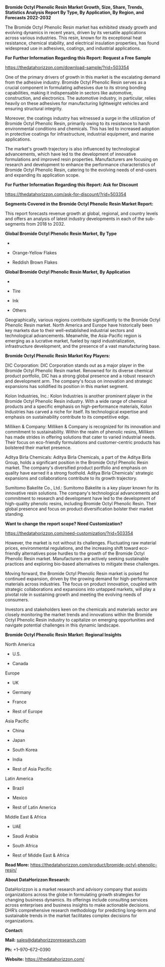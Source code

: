 **Bromide Octyl Phenolic Resin Market Growth, Size, Share, Trends,
Statistics Analysis Report By Type, By Application, By Region, and
Forecasts 2022-2032**

The Bromide Octyl Phenolic Resin market has exhibited steady growth and
evolving dynamics in recent years, driven by its versatile applications
across various industries. This resin, known for its exceptional heat
resistance, chemical stability, and electrical insulation properties,
has found widespread use in adhesives, coatings, and industrial
applications.

**For Further Information Regarding this Report: Request a Free Sample**

<https://thedatahorizzon.com/download-sample/?rid=503354>

One of the primary drivers of growth in this market is the escalating
demand from the adhesive industry. Bromide Octyl Phenolic Resin serves
as a crucial component in formulating adhesives due to its strong
bonding capabilities, making it indispensable in sectors like
automotive, construction, and electronics. The automotive industry, in
particular, relies heavily on these adhesives for manufacturing
lightweight vehicles and ensuring structural integrity.

Moreover, the coatings industry has witnessed a surge in the utilization
of Bromide Octyl Phenolic Resin, primarily owing to its resistance to
harsh environmental conditions and chemicals. This has led to increased
adoption in protective coatings for infrastructure, industrial
equipment, and marine applications.

The market's growth trajectory is also influenced by technological
advancements, which have led to the development of innovative
formulations and improved resin properties. Manufacturers are focusing
on research and development to enhance the performance characteristics
of Bromide Octyl Phenolic Resin, catering to the evolving needs of
end-users and expanding its application scope.

**For Further Information Regarding this Report: Ask for Discount**

<https://thedatahorizzon.com/ask-for-discount/?rid=503354>

**Segments Covered in the Bromide Octyl Phenolic Resin Market Report:**

This report forecasts revenue growth at global, regional, and country
levels and offers an analysis of latest industry developments in each of
the sub-segments from 2018 to 2032.

**Global Bromide Octyl Phenolic Resin Market, By Type**

-   

-   Orange-Yellow Flakes

-   Reddish Brown Flakes

**Global Bromide Octyl Phenolic Resin Market, By Application**

-   

-   Tire

-   Ink

-   Others

Geographically, various regions contribute significantly to the Bromide
Octyl Phenolic Resin market. North America and Europe have historically
been key markets due to their well-established industrial sectors and
technological advancements. Meanwhile, the Asia-Pacific region is
emerging as a lucrative market, fueled by rapid industrialization,
infrastructure development, and the presence of a vast manufacturing
base.

**Bromide Octyl Phenolic Resin Market Key Players:**

DIC Corporation: DIC Corporation stands out as a major player in the
Bromide Octyl Phenolic Resin market. Renowned for its diverse chemical
product portfolio, DIC has a strong global presence and a robust
research and development arm. The company's focus on innovation and
strategic expansions has solidified its position in this market segment.

Kolon Industries, Inc.: Kolon Industries is another prominent player in
the Bromide Octyl Phenolic Resin industry. With a wide range of chemical
products and a specific emphasis on high-performance materials, Kolon
Industries has carved a niche for itself. Its technological expertise
and emphasis on sustainability contribute to its competitive edge.

Milliken & Company: Milliken & Company is recognized for its innovation
and commitment to sustainability. Within the realm of phenolic resins,
Milliken has made strides in offering solutions that cater to varied
industrial needs. Their focus on eco-friendly formulations and
customer-centric products has bolstered their market presence.

Aditya Birla Chemicals: Aditya Birla Chemicals, a part of the Aditya
Birla Group, holds a significant position in the Bromide Octyl Phenolic
Resin market. The company's diversified product portfolio and emphasis
on quality have earned it a strong foothold. Aditya Birla Chemicals'
strategic expansions and collaborations contribute to its growth
trajectory.

Sumitomo Bakelite Co., Ltd.: Sumitomo Bakelite is a key player known for
its innovative resin solutions. The company's technological advancements
and commitment to research and development have led to the development
of high-quality phenolic resins, including Bromide Octyl Phenolic Resin.
Their global presence and focus on product diversification bolster their
market standing.

**Want to change the report scope? Need Customization?**

<https://thedatahorizzon.com/need-customization/?rid=503354>

However, the market is not without its challenges. Fluctuating raw
material prices, environmental regulations, and the increasing shift
toward eco-friendly alternatives pose hurdles to the growth of the
Bromide Octyl Phenolic Resin market. Manufacturers are actively seeking
sustainable practices and exploring bio-based alternatives to mitigate
these challenges.

Moving forward, the Bromide Octyl Phenolic Resin market is poised for
continued expansion, driven by the growing demand for high-performance
materials across industries. The focus on product innovation, coupled
with strategic collaborations and expansions into untapped markets, will
play a pivotal role in sustaining growth and meeting the evolving needs
of consumers.

Investors and stakeholders keen on the chemicals and materials sector
are closely monitoring the market trends and innovations within the
Bromide Octyl Phenolic Resin industry to capitalize on emerging
opportunities and navigate potential challenges in this dynamic
landscape.

**Bromide Octyl Phenolic Resin Market: Regional Insights**

North America

-   U.S.

-   Canada

Europe

-   UK

-   Germany

-   France

-   Rest of Europe

Asia Pacific

-   China

-   Japan

-   South Korea

-   India

-   Rest of Asia Pacific

Latin America

-   Brazil

-   Mexico

-   Rest of Latin America

Middle East & Africa

-   UAE

-   Saudi Arabia

-   South Africa

-   Rest of Middle East & Africa

**Read More:**
<https://thedatahorizzon.com/product/bromide-octyl-phenolic-resin/>

**About DataHorizzon Research:**

DataHorizzon is a market research and advisory company that assists
organizations across the globe in formulating growth strategies for
changing business dynamics. Its offerings include consulting services
across enterprises and business insights to make actionable decisions.
DHR’s comprehensive research methodology for predicting long-term and
sustainable trends in the market facilitates complex decisions for
organizations.

**Contact:**

**Mail:** <sales@datahorizzonresearch.com>

**Ph:** +1–970–672–0390

**Website:** <https://thedatahorizzon.com/>
